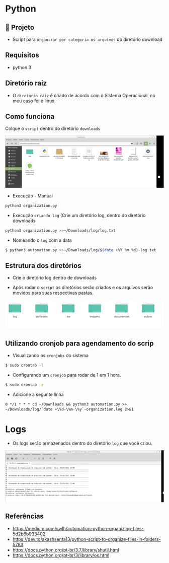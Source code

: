 # Python

## 🌱 Projeto

- Script para `organizar por categoria os arquivos` do diretório download

## Requisitos

- python 3

## Diretório raiz

- O `diretório raiz` é criado de acordo com o Sistema Operacional, no meu caso foi o linux.

## Como funciona
Colque o `script` dentro do diretório `downloads`

![](./imagens/script_in_dir.png)

- Execução - Manual

```bash
python3 organization.py
```

- Execução `criando log` (Crie um diretório log, dentro do diretório downloads

```bash
python3 organization.py >>~/Downloads/log/log.txt
```

- Nomeando o `log` com a data 

```bash
$ python3 automation.py >>~/Downloads/log/$(date +%Y_%m_%d)-log.txt
```

## Estrutura dos diretórios

- Crie o diretório log dentro de downloads

- Após rodar o `script` os diretórios serão criados e os arquivos serão movidos para suas respectivas pastas.

![](./imagens/dir.png)

## Utilizando cronjob para agendamento do scrip

- Visualizando os `cronjobs` do sistema

```bash
$ sudo crontab -l
```

- Configurando um `cronjob` para rodar de 1 em 1 hora.

```bash
$ sudo crontab -e
```

- Adicione a segunte linha

```
0 */1 * * * cd ~/Downloads && python3 automation.py >> ~/Downloads/log/`date +\%d-\%m-\%y`-organization.log 2>&1
```

# Logs

- Os logs seráo armazenados dentro do diretório `log` que você criou.

![](./imagens/log.png)


## Referências

- https://medium.com/swlh/automation-python-organizing-files-5d2b6b933402
- https://dev.to/akashsenta13/python-script-to-organize-files-in-folders-5783
- https://docs.python.org/pt-br/3.7/library/shutil.html
- https://docs.python.org/pt-br/3/library/os.html


